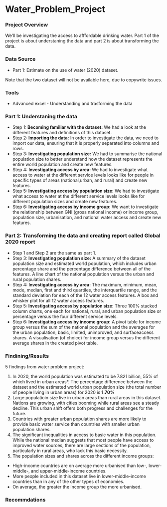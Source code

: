 # Water_Problem_Project

### Project Overview
We'll be investigating the access to afffordable drinking water. Part 1 of the project is about understaning the data and part 2 is about transforming the data.

### Data Source
- Part 1: Estimate on the use of water (2020) dataset.

Note that the two dataset will not be available here, due to copywrite issues.

### Tools 
- Advanced excel - Understanding and trasforming the data

### Part 1: Understaning the data 
- Step 1: **Becoming familiar with the dataset:** We had a look at the different features and definitions of this dataset.
- Step 2: **Importing the data:** In order to investigate the data, we need to import our data, ensuring that it is properly separated into columns and rows.
- Step 3: **Investigating population size:** We had to summarise the national population size to better understand how the dataset represents the entire world population and create new features.
- Step 4: **Investigating access by area:** We had to investigate what access to water at the different service levels looks like for people in specific types of areas (national,urban, and rural)  and create new features.
- Step 5: **Investigating access by population size:** We had to investigate what access to water at the different service levels looks like for different population sizes  and create new features.
- Step 6: **Investigating access by income group:** We want to investigate the relationship between GNI (gross national income) or income group, population size, urbanisation, and national water access  and create new features.

### Part 2: Transforming the data and creating report called Global 2020 report
- Step 1 and Step 2 are the same as part 1.
- Step 3: **Investigating population size:** A summary of the dataset population size and estimated world population, which includes urban percentage share and the percentage difference between all of the features. A line chart of the national population versus the urban and rural population shares.
- Step 4: **Investigating access by area:** The maximum, minimum, mean, mode, median, first and third quartiles, the interquartile
range, and the standard deviation for each of the 12 water access features. A box and whisker plot for all 12 water access features.
- Step 5: **Investigating access by population size:** Three 100% stacked column charts, one each for national, rural, and urban population size or
percentage versus the four different service levels.
- Step 6:  **Investigating access by income group:** A pivot table for income group versus the sum of the national population and the averages for the urban population, basic, limited, unimproved, and surfaceaccess shares. A visualisation (of choice) for income group versus the different average shares in the created pivot table.

### Findining/Results
5 findings from water problem project:

1. In 2020, the world population was estimated to be 7.821 billion, 55% of which lived in urban areas*. The percentage difference between the dataset and the estimated world urban population size (the total number of people living in urban areas) for 2020 is **1.70%**
2. Large populatioin size live in urban areas than rural areas in this dataset. Nations are growing, with cities booming while rural areas see a steady decline. This urban shift offers both progress and challenges for the future.
3. Countries with greater urban population shares are more likely to provide basic water service than countries with smaller urban population shares.
4. The significant inequalities in access to basic water in this population. While the national median suggests that most people have access to improved water sources, there are large sections of the population, particularly in rural areas, who lack this basic necessity.
5. The population sizes and shares across the different income groups:
- High-income countries are on average more urbanised than low-, lower-middle-, and upper-middle-income countries.
- More people included in this dataset live in lower-middle-income countries than in any of the other types of economies.
- On average, the greater the income group the more urbanised.

### Recommdations





